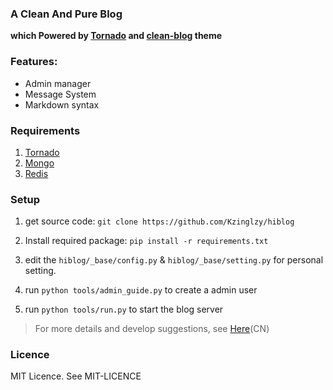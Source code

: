 ### A Clean And Pure Blog

**which Powered by [Tornado][1] and [clean-blog][2] theme**


### Features:

* Admin manager
* Message System
* Markdown syntax

### Requirements
>
1. [Tornado][1]
2. [Mongo][3]
3. [Redis][4]

### Setup

1. get source code: `git clone https://github.com/Kzinglzy/hiblog`

2. Install required package: `pip install -r requirements.txt`

3. edit the `hiblog/_base/config.py` & `hiblog/_base/setting.py` for personal
setting.

4. run `python tools/admin_guide.py` to create a admin user

5. run `python tools/run.py` to start the blog server

> For more details and develop suggestions, see [Here][5](CN)

### Licence

MIT Licence. See MIT-LICENCE


[1]: http://www.tornadoweb.org/
[2]: https://github.com/ironsummitmedia/startbootstrap-clean-blog/
[3]: https://www.mongodb.org
[4]: https://redis.io
[5]: http://kzing.net/blog/关于这个blog
